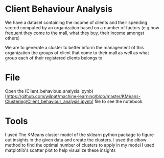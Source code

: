# Client Behaviour Analysis
We have a dataset containing the income of clients and their spending scored computed by an organization based on a number of factors (e.g
how frequent they come to the mall, what they buy, their income amongst others)

We are to generate a cluster to better inform the management of this organization the groups of client that come to their mall as
well as what group each of their registered clients belongs to

# File
Open the (Client_behavious_analysis.ipynb)[https://github.com/wilpat/machine-learning/blob/master/KMeans-Clustering/Client_behaviour_analysis.ipynb] file to see the notebook

# Tools
I used The KMeans cluster model of the sklearn python package to figure out insights in the given data and create the clusters.
I used the elbow method to find the optimal number of clusters to apply in my model
I used matplotlib's scatter plot to help visualize these insights

